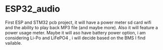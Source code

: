 # ESP32_audio
 First ESP and STM32 pcb project, it will have a power meter sd card wifi and the ability to play back MP3 file (and maybe more).
  Also it will feature a power usage meter. Maybe it will aso have battery power option, i am considering Li-Po and LiFePO4 ,
   i will decide based on the BMS I find vailable.
   
